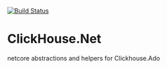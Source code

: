 [![Build Status](https://travis-ci.org/ilyabreev/ClickHouse.Net.svg?branch=master)](https://travis-ci.org/ilyabreev/ClickHouse.Net)
# ClickHouse.Net
netcore abstractions and helpers for Clickhouse.Ado
